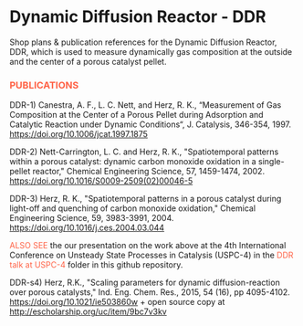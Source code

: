 # Dynamic Diffusion Reactor - DDR
Shop plans & publication references for the Dynamic Diffusion Reactor, DDR, which is used to measure dynamically gas composition at the outside and the center of a porous catalyst pellet.

<h3 style="color:Tomato;"> PUBLICATIONS </h3>

DDR-1) Canestra, A. F., L. C. Nett, and Herz, R. K., “Measurement of Gas Composition at the Center of a Porous Pellet during Adsorption and Catalytic Reaction under Dynamic Conditions“, J. Catalysis, 346-354, 1997. https://doi.org/10.1006/jcat.1997.1875 

DDR-2) Nett-Carrington, L. C. and Herz, R. K., "Spatiotemporal patterns within a porous catalyst: dynamic carbon monoxide oxidation in a single-pellet reactor," Chemical Engineering Science, 57, 1459-1474, 2002. https://doi.org/10.1016/S0009-2509(02)00046-5 

DDR-3) Herz, R. K., "Spatiotemporal patterns in a porous catalyst during light-off and quenching of carbon monoxide oxidation," Chemical Engineering Science, 59, 3983-3991, 2004. https://doi.org/10.1016/j.ces.2004.03.044 

<span style="color:Tomato;"> ALSO SEE </span> the our presentation on the work above at the 4th International Conference on Unsteady State Processes in Catalysis (USPC-4) in the <span style="color:Tomato;">DDR talk at USPC-4</span> folder in this github repository.


DDR-s4) Herz, R.K., "Scaling parameters for dynamic diffusion-reaction over porous catalysts," Ind. Eng. Chem. Res., 2015, 54 (16), pp 4095-4102. https://doi.org/10.1021/ie503860w + open source copy at http://escholarship.org/uc/item/9bc7v3kv 


